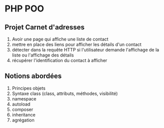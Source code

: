 # PHP POO

## Projet Carnet d'adresses

1. Avoir une page qui affiche une liste de contact
2. mettre en place des liens pour afficher les détails d'un contact
3. détecter dans la requête HTTP si l'utilisateur demande l'affichage de la liste ou l'affichage des détails
4. récupérer l'identification du contact à afficher

## Notions abordées

1. Principes objets
2. Syntaxe class (class, attributs, méthodes, visibilité)
3. namespace
4. autoload
5. composer
6. inheritance
7. agrégation
